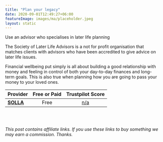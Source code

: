 ```yaml
---
title: "Plan your legacy"
date: 2020-09-01T12:49:27+06:00
featureImage: images/ma/placeholder.jpeg
layout: static
---
```


Use an advisor who specialises in later life planning

The Society of Later Life Advisors is a not for profit organisation that matches clients with advisors who have been accredited to give advice on later life issues.

Financial wellbeing put simply is all about building a good relationship with money and feeling in control of both your day-to-day finances and long-term goals. This is also true when planning how you are going to pass your money to your loved ones.

| Provider      | Free or Paid  |  Trustpilot Score  |
| :-----------          | :--------------:      |  :--------------:         |
| [**SOLLA**](https://societyoflaterlifeadvisers.co.uk/) | Free | [n/a](n/a) | 
  

<br/><br/>

*This post contains affiliate links. If you use these links to buy something we may
earn a commission. Thanks.*






